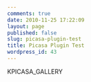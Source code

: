 ```yaml
---
comments: true
date: 2010-11-25 17:22:09
layout: page
published: false
slug: picasa-plugin-test
title: Picasa Plugin Test
wordpress_id: 43
---
```


KPICASA_GALLERY
